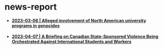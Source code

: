 # news-report

<div id="user-content-toc">
<ul>
  <li><h4><a href="https://github.com/callthis/news/blob/main/press-release/2023-03-05.md#alleged-involvement-of-north-american-university-programs-in-genocides">2023-03-06 | Alleged involvement of North American university programs in genocides</a></h4></li>
  
  <li><h4><a href="https://github.com/callthis/news/blob/main/press-release/2024-03-07.md#a-briefing-on-canadian-state-sponsored-violence-being-orchestrated-against-international-students-and-workers">2023-04-07 | A Briefing on Canadian State-Sponsored Violence Being Orchestrated Against International Students and Workers</a></h4></li>
</ul>
</div>
